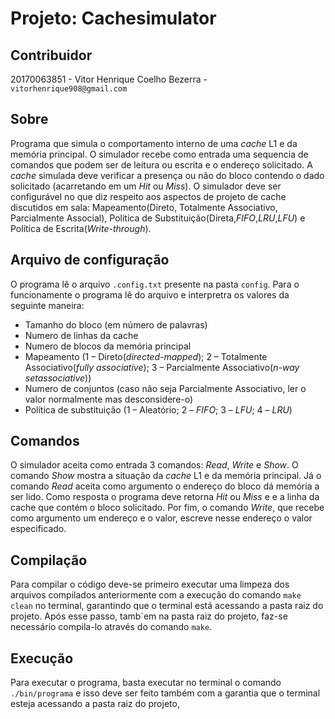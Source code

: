 # Projeto: Cachesimulator #
## Contribuidor ##
20170063851 - Vitor Henrique Coelho Bezerra - `vitorhenrique908@gmail.com`

## Sobre ##
Programa que simula o comportamento interno de uma *cache* L1 e da memória principal. O simulador recebe como entrada uma sequencia de comandos que podem ser de leitura ou escrita e o endereço solicitado. A *cache* simulada deve verificar a presença ou não do bloco contendo o dado solicitado (acarretando em um *Hit* ou *Miss*). O simulador deve ser configurável no que diz respeito aos aspectos de projeto de cache discutidos em sala: Mapeamento(Direto, Totalmente Associativo, Parcialmente Associal), Politica de Substituição(Direta,*FIFO*,*LRU*,*LFU*) e Política de Escrita(*Write-through*).

## Arquivo de configuração ##
O programa lê o arquivo `.config.txt` presente na pasta `config`. Para o funcionamente o programa lê do arquivo e interpretra os valores da seguinte maneira:<br>


- Tamanho do bloco (em número de palavras)
- Numero de linhas da cache
- Numero de blocos da memória principal
- Mapeamento (1 – Direto(*directed-mapped*); 2 – Totalmente Associativo(*fully associative*); 3 – Parcialmente Associativo(*n-way setassociative*))
- Numero de conjuntos (caso não seja Parcialmente Associativo, ler o valor normalmente mas desconsidere-o)
- Política de substituição (1 – Aleatório; 2 – *FIFO*; 3 – *LFU*; 4 – *LRU*) 

## Comandos ##
O simulador aceita como entrada 3 comandos: *Read*, *Write* e *Show*. O comando *Show* mostra a situação da *cache* L1 e da memória principal. Já o comando *Read* aceita como argumento o endereço do bloco dá memória a ser lido. Como resposta o programa deve retorna *Hit* ou *Miss* e e a linha da cache que contém o bloco solicitado. Por fim, o comando *Write*, que recebe como argumento um endereço e o valor, escreve nesse endereço o valor especificado. 

## Compilação ##

Para compilar o código deve-se primeiro executar uma limpeza dos arquivos compilados anteriormente com a execução do comando  `make clean` no terminal, garantindo que o terminal está acessando a pasta raiz do projeto. Após esse passo, tamb´em na pasta raiz do projeto, faz-se necessário compila-lo através do comando `make`.

## Execução ##
Para executar o programa, basta executar no terminal o comando `./bin/programa` e isso deve ser feito também com a garantia que o terminal esteja acessando a pasta raiz do projeto, 



